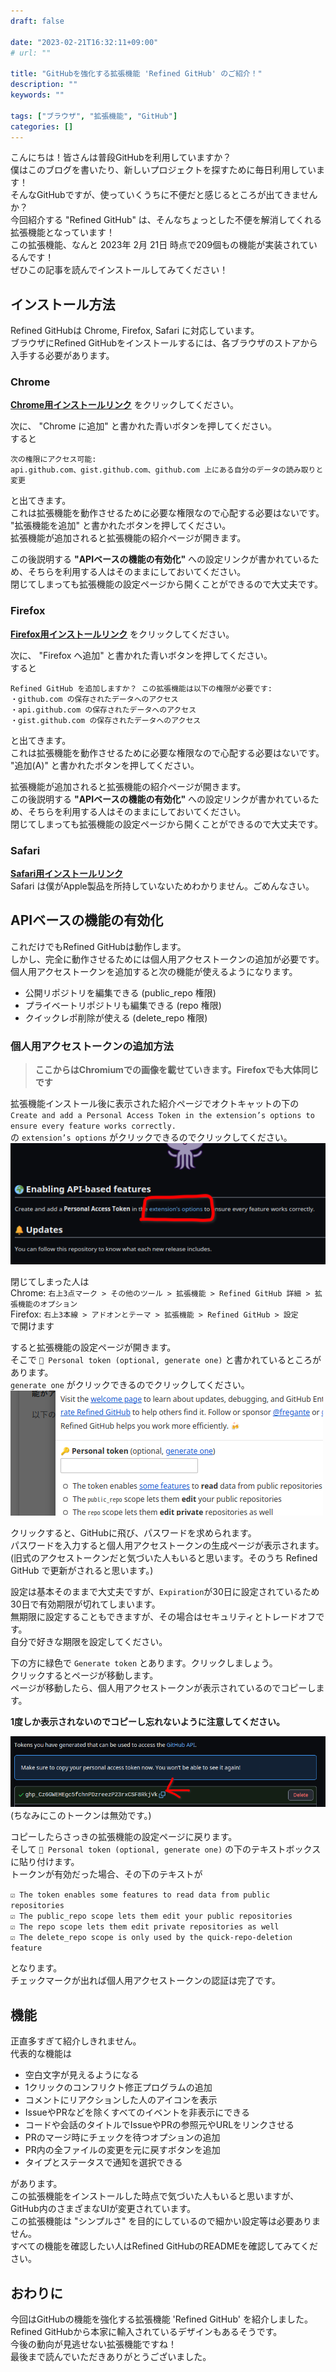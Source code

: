 ```yaml
---
draft: false

date: "2023-02-21T16:32:11+09:00"
# url: ""

title: "GitHubを強化する拡張機能 'Refined GitHub' のご紹介！"
description: ""
keywords: ""

tags: ["ブラウザ", "拡張機能", "GitHub"]
categories: []
---
```


こんにちは！皆さんは普段GitHubを利用していますか？  
僕はこのブログを書いたり、新しいプロジェクトを探すために毎日利用しています！  
そんなGitHubですが、使っていくうちに不便だと感じるところが出てきませんか？  
今回紹介する "Refined GitHub" は、そんなちょっとした不便を解消してくれる拡張機能となっています！  
この拡張機能、なんと 2023年 2月 21日 時点で209個もの機能が実装されているんです！  
ぜひこの記事を読んでインストールしてみてください！  

## インストール方法

Refined GitHubは Chrome, Firefox, Safari に対応しています。  
ブラウザにRefined GitHubをインストールするには、各ブラウザのストアから入手する必要があります。  

### Chrome

**[Chrome用インストールリンク](https://chrome.google.com/webstore/detail/refined-github/hlepfoohegkhhmjieoechaddaejaokhf)** をクリックしてください。  

次に、 "Chrome に追加" と書かれた青いボタンを押してください。  
すると  

`次の権限にアクセス可能:`  
`api.github.com、gist.github.com、github.com 上にある自分のデータの読み取りと変更`

と出てきます。  
これは拡張機能を動作させるために必要な権限なので心配する必要はないです。  
"拡張機能を追加" と書かれたボタンを押してください。  
拡張機能が追加されると拡張機能の紹介ページが開きます。  

この後説明する **"APIベースの機能の有効化"** への設定リンクが書かれているため、そちらを利用する人はそのままにしておいてください。  
閉じてしまっても拡張機能の設定ページから開くことができるので大丈夫です。  

### Firefox

**[Firefox用インストールリンク](https://addons.mozilla.org/ja/firefox/addon/refined-github-/)** をクリックしてください。  

次に、 "Firefox へ追加" と書かれた青いボタンを押してください。  
すると  

`Refined GitHub を追加しますか？ この拡張機能は以下の権限が必要です:`  
`・github.com の保存されたデータへのアクセス`  
`・api.github.com の保存されたデータへのアクセス`  
`・gist.github.com の保存されたデータへのアクセス`  

と出てきます。  
これは拡張機能を動作させるために必要な権限なので心配する必要はないです。  
"追加(A)" と書かれたボタンを押してください。  

拡張機能が追加されると拡張機能の紹介ページが開きます。  
この後説明する **"APIベースの機能の有効化"** への設定リンクが書かれているため、そちらを利用する人はそのままにしておいてください。  
閉じてしまっても拡張機能の設定ページから開くことができるので大丈夫です。  

### Safari

**[Safari用インストールリンク](https://apps.apple.com/app/id1519867270)**  
Safari は僕がApple製品を所持していないためわかりません。ごめんなさい。

## APIベースの機能の有効化

これだけでもRefined GitHubは動作します。  
しかし、完全に動作させるためには個人用アクセストークンの追加が必要です。  
個人用アクセストークンを追加すると次の機能が使えるようになります。  

* 公開リポジトリを編集できる (public_repo 権限)
* プライベートリポジトリも編集できる (repo 権限)
* クイックレポ削除が使える (delete_repo 権限)

### 個人用アクセストークンの追加方法

> **ここからはChromiumでの画像を載せていきます。Firefoxでも大体同じです**

拡張機能インストール後に表示された紹介ページでオクトキャットの下の  
`Create and add a Personal Access Token in the extension’s options to ensure every feature works correctly.`  
の `extension’s options` がクリックできるのでクリックしてください。  
![APIベースの機能有効化リンクの位置](/img/refined-github/api-feature.png)  

閉じてしまった人は  
Chrome: `右上3点マーク > その他のツール > 拡張機能 > Refined GitHub 詳細 > 拡張機能のオプション`  
Firefox: `右上3本線 > アドオンとテーマ > 拡張機能 > Refined GitHub > 設定`  
で開けます

すると拡張機能の設定ページが開きます。  
そこで `🔑 Personal token (optional, generate one)` と書かれているところがあります。  
`generate one` がクリックできるのでクリックしてください。  
![🔑 Personal token (optional, generate one)](/img/refined-github/personal-access-token.png)

クリックすると、GitHubに飛び、パスワードを求められます。  
パスワードを入力すると個人用アクセストークンの生成ページが表示されます。  
(旧式のアクセストークンだと気づいた人もいると思います。そのうち Refined GitHub で更新がされると思います。)  

設定は基本そのままで大丈夫ですが、`Expiration`が30日に設定されているため30日で有効期限が切れてしまいます。  
無期限に設定することもできますが、その場合はセキュリティとトレードオフです。  
自分で好きな期限を設定してください。  

下の方に緑色で `Generate token` とあります。クリックしましょう。  
クリックするとページが移動します。  
ページが移動したら、個人用アクセストークンが表示されているのでコピーします。  

**1度しか表示されないのでコピーし忘れないように注意してください。**

![個人用アクセストークン コピー](/img/refined-github/personal-access-token-copy.png)
(ちなみにこのトークンは無効です。)  

コピーしたらさっきの拡張機能の設定ページに戻ります。  
そして `🔑 Personal token (optional, generate one)` の下のテキストボックスに貼り付けます。  
トークンが有効だった場合、その下のテキストが

`☑ The token enables some features to read data from public repositories`  
`☑ The public_repo scope lets them edit your public repositories`  
`☑ The repo scope lets them edit private repositories as well`  
`☑ The delete_repo scope is only used by the quick-repo-deletion feature`  

となります。  
チェックマークが出れば個人用アクセストークンの認証は完了です。  

## 機能

正直多すぎて紹介しきれません。  
代表的な機能は

* 空白文字が見えるようになる
* 1クリックのコンフリクト修正プログラムの追加
* コメントにリアクションした人のアイコンを表示
* IssueやPRなどを除くすべてのイベントを非表示にできる
* コードや会話のタイトルでIssueやPRの参照元やURLをリンクさせる
* PRのマージ時にチェックを待つオプションの追加
* PR内の全ファイルの変更を元に戻すボタンを追加
* タイプとステータスで通知を選択できる

があります。  
この拡張機能をインストールした時点で気づいた人もいると思いますが、GitHub内のさまざまなUIが変更されています。  
この拡張機能は "シンプルさ" を目的にしているので細かい設定等は必要ありません。  
すべての機能を確認したい人はRefined GitHubのREADMEを確認してみてください。  

## おわりに

今回はGitHubの機能を強化する拡張機能 'Refined GitHub' を紹介しました。  
Refined GitHubから本家に輸入されているデザインもあるそうです。  
今後の動向が見逃せない拡張機能ですね！  
最後まで読んでいただきありがとうございました。  
